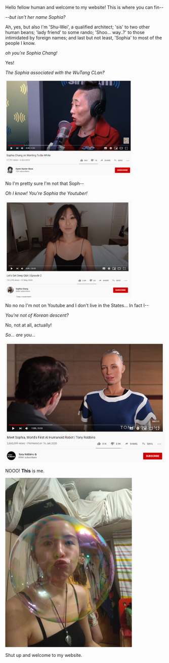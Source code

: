 Hello fellow human and welcome to my website! This is where you can fin--

--*but isn't her name Sophia?* 

Ah, yes, but also I'm 'Shu-Wei', a qualified architect; 'sis' to two other human beans; 'lady friend' to some rando; 'Shoo... way..?' to those intimidated by foreign names; and last but not least, 'Sophia' to most of the people I know.

*oh you're Sophia Chang!*

Yes!

*The Sophia associated with the WuTang CLan?*

<img src="/wutang.png" width="400" />

No I'm pretty sure I'm not that Soph--

*Oh I know! You're Sophia the Youtuber!*

<img src="/youtuber.png" width="400" />

No no no I'm not on Youtube and I don't live in the States... In fact I--

*You're not of Korean descent?*

No, not at all, actually!

*So... are you...*

<img src="/robot.png" width="800" />

NOOO! **This** is me. 

<img src="/photo%201.jpg" width="400" />

Shut up and welcome to my website.
